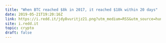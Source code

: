```yaml
---
title: "When BTC reached $8k in 2017, it reached $18k within 20 days"
date: 2019-05-21T19:20:16Z
link: https://i.redd.it/jdy8vuritjz21.png?utm_medium=RSS&utm_source=hune
site: i.redd.it
topic: crypto
draft: false
---
```

